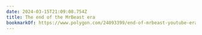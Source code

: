 ```yaml
---
date: 2024-03-15T21:09:08.754Z
title: The end of the MrBeast era
bookmarkOf: https://www.polygon.com/24093399/end-of-mrbeast-youtube-era
---
```

